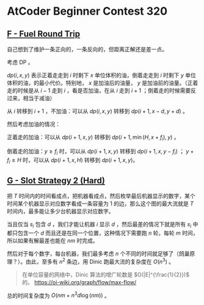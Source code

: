 # AtCoder Beginner Contest 320

## [F - Fuel Round Trip](https://atcoder.jp/contests/abc320/tasks/abc320_f)

自己想到了维护一条正向的，一条反向的，但距离正解还是差一点。

考虑 DP 。

$dp(i, x, y)$ 表示正着走走到 $i$ 时剩下 $x$ 单位体积的油，倒着走走到 $i$ 时剩下 $y$ 单位体积的油，的最小代价。特别地， $x$ 是加油后的油量， $y$ 是加油前的油量。（正着走的时候是从 $i - 1$ 走到 $i$ ，看是否加油，在从 $i$ 走到 $i + 1$ ；倒着走的时候需要反过来，相当于减油）

从 $i$ 转移到 $i + 1$ ，不加油：可以从 $dp(i, x, y)$ 转移到 $dp(i + 1, x - d, y + d)$ 。

然后考虑加油的情况：

正着走的加油：可以从 $dp(i + 1, x, y)$ 转移到 $dp(i + 1, \min(H, x + f_i), y)$ 。

倒着走的加油：$y \ge f_i$ 时，可以从 $dp(i + 1, x, y)$ 转移到 $dp(i + 1, x, y - f_i)$ ； $y + f_i \ge H$ 时，可以从 $dp(i + 1, x, H)$ 转移到 $dp(i + 1, x, y)$。

## [G - Slot Strategy 2 (Hard)](https://atcoder.jp/contests/abc320/tasks/abc320_g)

把 $T$ 时间内的时间看成点，把机器看成点，然后枚举最后机器显示的数字，某个时间某个机器显示对应数字看成一条容量为 $1$ 的边，那么这个图的最大流就是 $T$ 时间内，最多能让多少台机器显示对应数字。

当且仅当 $s_i$ 包含 $d$ ，我们才能让机器 $i$ 显示 $d$ ，然后最差的情况下就是所有 $s_i$ 中都只包含一个 $d$ 而且还是在同一个位置，这种情况下需要跑 $n$ 轮，每轮 $m$ 时间，所以如果有解最差也能在 $nm$ 时完成。

然后对于每个数字，每台机器，我们最多考虑 $n$ 个不同的时间就足够了（鸽巢原理？）。由此，至多有 $n^2$ 条边，用 Dinic 跑最大流的复杂度在 $O(n^3)$ 。

> 在单位容量的网络中，Dinic 算法的增广轮数是 $O(|E|^{\frac{1}{2}})$ 的。 https://oi-wiki.org/graph/flow/max-flow/

总的时间复杂度为 $O(nm + n^3d\log(nm))$ 。
